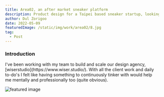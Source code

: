 ```yaml
---
title: Area02, an after market sneaker platform
description: Product design for a Taipei based sneaker startup, looking to reshape the Taiwanese sneaker landscape
author: Dul Zorigoo
date: 2022-05-09
featuredImage: /static/img/work/area02/8.jpg
tag:
  - Post
---
```


<div class="grid grid-cols-1 gap-16 mb-32">

  <!-- Paragraph group -->
  <div class="max-w-full flex-col justify-center">
    <!-- Title -->
    <h3 class="text-xl font-semibold text-white mx-auto mb-8 max-w-lg">
      Introduction
    </h3>
    <!-- Text -->
    <p class="mx-auto max-w-lg">
      I've been working with my team to build and scale our design agency, [wiserstudio](https://www.wiser.studio/). With all the client work and daily to-do's I felt like having something to continuously tinker with would help me mentally and professionally too (quite obvious).
    </p>
  </div>

  <!-- Image -->
  <div class="flex w-full justify-center">
    <img src="/static/img/aav.jpg" alt="featured image" class="rounded-xl w-full max-w-5xl">
  </div>

</div>